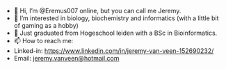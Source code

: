 - 👋 Hi, I’m @Eremus007 online, but you can call me Jeremy.
- 👀 I’m interested in biology, biochemistry and informatics (with a little bit of gaming as a hobby)
- 🌱 Just graduated from Hogeschool leiden with a BSc in Bioinformatics.
- 📫 How to reach me: 
- Linked-in: https://www.linkedin.com/in/jeremy-van-veen-152690232/
- Email: jeremy.vanveen@hotmail.com

<!---
Eremus007/Eremus007 is a ✨ special ✨ repository because its `README.md` (this file) appears on your GitHub profile.
You can click the Preview link to take a look at your changes.
--->
